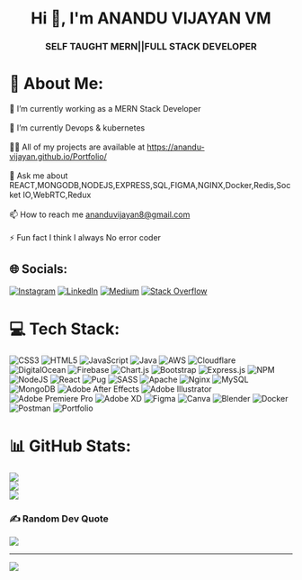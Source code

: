 <h1 align="center">Hi 👋, I'm ANANDU VIJAYAN VM</h1>
<h3 align="center">SELF TAUGHT MERN||FULL STACK DEVELOPER</h3>

# 💫 About Me:
🔭 I’m currently working as a MERN Stack Developer<br><br>🌱 I’m currently Devops & kubernetes <br><br>👨‍💻 All of my projects are available at https://anandu-vijayan.github.io/Portfolio/<br><br>💬 Ask me about REACT,MONGODB,NODEJS,EXPRESS,SQL,FIGMA,NGINX,Docker,Redis,Socket IO,WebRTC,Redux<br><br>📫 How to reach me ananduvijayan8@gmail.com<br><br>⚡ Fun fact I think I always No error coder


## 🌐 Socials:
[![Instagram](https://img.shields.io/badge/Instagram-%23E4405F.svg?logo=Instagram&logoColor=white)](https://instagram.com/https://www.instagram.com/callme_nandhi/?hl=en) [![LinkedIn](https://img.shields.io/badge/LinkedIn-%230077B5.svg?logo=linkedin&logoColor=white)](https://www.linkedin.com/in/anandu-vijayan-vm-986a051ba/) [![Medium](https://img.shields.io/badge/Medium-12100E?logo=medium&logoColor=white)](https://medium.com/@https://medium.com/@ananduvijayan8) [![Stack Overflow](https://img.shields.io/badge/-Stackoverflow-FE7A16?logo=stack-overflow&logoColor=white)](https://stackoverflow.com/users/https://stackoverflow.com/users/18215872/anandu-vijayan) 

# 💻 Tech Stack:
![CSS3](https://img.shields.io/badge/css3-%231572B6.svg?style=flat-square&logo=css3&logoColor=white) ![HTML5](https://img.shields.io/badge/html5-%23E34F26.svg?style=flat-square&logo=html5&logoColor=white) ![JavaScript](https://img.shields.io/badge/javascript-%23323330.svg?style=flat-square&logo=javascript&logoColor=%23F7DF1E) ![Java](https://img.shields.io/badge/java-%23ED8B00.svg?style=flat-square&logo=java&logoColor=white) ![AWS](https://img.shields.io/badge/AWS-%23FF9900.svg?style=flat-square&logo=amazon-aws&logoColor=white) ![Cloudflare](https://img.shields.io/badge/Cloudflare-F38020?style=flat-square&logo=Cloudflare&logoColor=white) ![DigitalOcean](https://img.shields.io/badge/DigitalOcean-%230167ff.svg?style=flat-square&logo=digitalOcean&logoColor=white) ![Firebase](https://img.shields.io/badge/firebase-%23039BE5.svg?style=flat-square&logo=firebase) ![Chart.js](https://img.shields.io/badge/chart.js-F5788D.svg?style=flat-square&logo=chart.js&logoColor=white) ![Bootstrap](https://img.shields.io/badge/bootstrap-%23563D7C.svg?style=flat-square&logo=bootstrap&logoColor=white) ![Express.js](https://img.shields.io/badge/express.js-%23404d59.svg?style=flat-square&logo=express&logoColor=%2361DAFB) ![NPM](https://img.shields.io/badge/NPM-%23000000.svg?style=flat-square&logo=npm&logoColor=white) ![NodeJS](https://img.shields.io/badge/node.js-6DA55F?style=flat-square&logo=node.js&logoColor=white) ![React](https://img.shields.io/badge/react-%2320232a.svg?style=flat-square&logo=react&logoColor=%2361DAFB) ![Pug](https://img.shields.io/badge/Pug-FFF?style=flat-square&logo=pug&logoColor=A86454) ![SASS](https://img.shields.io/badge/SASS-hotpink.svg?style=flat-square&logo=SASS&logoColor=white) ![Apache](https://img.shields.io/badge/apache-%23D42029.svg?style=flat-square&logo=apache&logoColor=white) ![Nginx](https://img.shields.io/badge/nginx-%23009639.svg?style=flat-square&logo=nginx&logoColor=white) ![MySQL](https://img.shields.io/badge/mysql-%2300f.svg?style=flat-square&logo=mysql&logoColor=white) ![MongoDB](https://img.shields.io/badge/MongoDB-%234ea94b.svg?style=flat-square&logo=mongodb&logoColor=white) ![Adobe After Effects](https://img.shields.io/badge/Adobe%20After%20Effects-9999FF.svg?style=flat-square&logo=Adobe%20After%20Effects&logoColor=white) ![Adobe Illustrator](https://img.shields.io/badge/adobeillustrator-%23FF9A00.svg?style=flat-square&logo=adobeillustrator&logoColor=white) ![Adobe Premiere Pro](https://img.shields.io/badge/Adobe%20Premiere%20Pro-9999FF.svg?style=flat-square&logo=Adobe%20Premiere%20Pro&logoColor=white) ![Adobe XD](https://img.shields.io/badge/Adobe%20XD-470137?style=flat-square&logo=Adobe%20XD&logoColor=#FF61F6) 	![Figma](https://img.shields.io/badge/figma-%23F24E1E.svg?style=flat-square&logo=figma&logoColor=white) ![Canva](https://img.shields.io/badge/Canva-%2300C4CC.svg?style=flat-square&logo=Canva&logoColor=white) ![Blender](https://img.shields.io/badge/blender-%23F5792A.svg?style=flat-square&logo=blender&logoColor=white) ![Docker](https://img.shields.io/badge/docker-%230db7ed.svg?style=flat-square&logo=docker&logoColor=white) ![Postman](https://img.shields.io/badge/Postman-FF6C37?style=flat-square&logo=postman&logoColor=white) ![Portfolio](https://img.shields.io/badge/Portfolio-%23000000.svg?style=flat-square&logo=firefox&logoColor=#FF7139)
# 📊 GitHub Stats:
![](https://github-readme-stats.vercel.app/api?username=Anandu-Vijayan&theme=dark&hide_border=false&include_all_commits=false&count_private=false)<br/>
![](https://github-readme-streak-stats.herokuapp.com/?user=Anandu-Vijayan&theme=dark&hide_border=false)<br/>
![](https://github-readme-stats.vercel.app/api/top-langs/?username=Anandu-Vijayan&theme=dark&hide_border=false&include_all_commits=false&count_private=false&layout=compact)

### ✍️ Random Dev Quote
![](https://quotes-github-readme.vercel.app/api?type=horizontal&theme=radical)


---
[![](https://visitcount.itsvg.in/api?id=Anandu-Vijayan&icon=0&color=0)](https://visitcount.itsvg.in)
